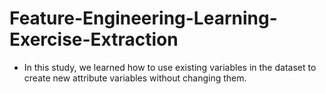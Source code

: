 # Feature-Engineering-Learning-Exercise-Extraction

- In this study, we learned how to use existing variables in the dataset to create new attribute variables without changing them. 
